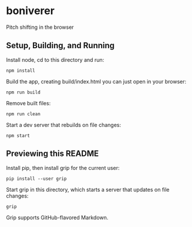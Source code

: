 # boniverer

Pitch shifting in the browser

## Setup, Building, and Running

Install node, cd to this directory and run:

`npm install`

Build the app, creating build/index.html you can just open in your browser:

`npm run build`

Remove built files:

`npm run clean`

Start a dev server that rebuilds on file changes:

`npm start`

## Previewing this README

Install pip, then install grip for the current user:

`pip install --user grip`

Start grip in this directory, which starts a server that updates on file changes:

`grip`

Grip supports GitHub-flavored Markdown.